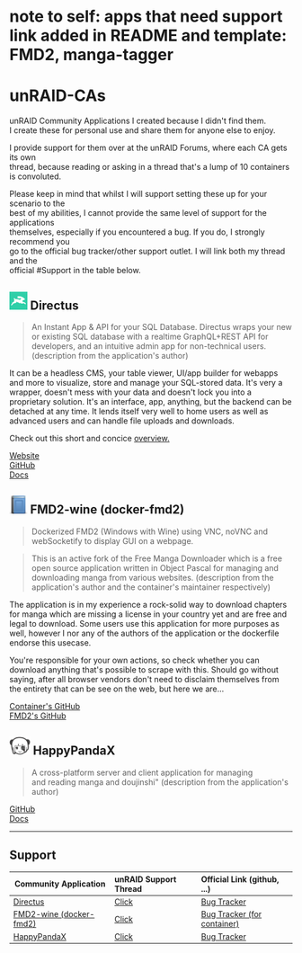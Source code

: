 # note to self: apps that need support link added in README and template: FMD2, manga-tagger

# unRAID-CAs
unRAID Community Applications I created because I didn't find them.<br>
I create these for personal use and share them for anyone else to enjoy.

I provide support for them over at the unRAID Forums, where each CA gets its own<br>
thread, because reading or asking in a thread that's a lump of 10 containers is convoluted.

Please keep in mind that whilst I will support setting these up for your scenario to the<br>
best of my abilities, I cannot provide the same level of support for the applications<br>
themselves, especially if you encountered a bug. If you do, I strongly recommend you<br>
go to the official bug tracker/other support outlet. I will link both my thread and the<br>
official #Support in the table below.


![Directus icon](/directus/directus_logo-32x32.png?raw=true)
Directus
--------

> An Instant App & API for your SQL Database.
> Directus wraps your new or existing SQL database with a realtime GraphQL+REST API for developers, and an intuitive admin app for non-technical users.
(description from the application's author)

It can be a headless CMS, your table viewer, UI/app builder for webapps and more to visualize, store and manage your SQL-stored data.
It's very a wrapper, doesn't mess with your data and doesn't lock you into a proprietary solution.
It's an interface, app, anything, but the backend can be detached at any time.
It lends itself very well to home users as well as advanced users and can handle file uploads and downloads.

Check out this short and concice [overview.](https://www.youtube.com/watch?v=xDsn4ChMmD4)

[Website](https://directus.io/)<br>
[GitHub](http://github.com/directus/directus)<br>
[Docs](https://docs.directus.io/)


![FMD2-wine icon](/FMD2-wine/fmd2_logo-32x32.png?raw=true)
FMD2-wine (docker-fmd2)
-----------------------

> Dockerized FMD2 (Windows with Wine) using VNC, noVNC and webSocketify to display GUI on a webpage.

> This is an active fork of the Free Manga Downloader which is a free open source application written in Object Pascal for managing and downloading manga from various websites.
(description from the application's author and the container's maintainer respectively)

The application is in my experience a rock-solid way to download chapters for manga which are missing a license in your country yet and are free and legal to download. Some users use this application for more purposes as well, however I nor any of the authors of the application or the dockerfile endorse this usecase.

You're responsible for your own actions, so check whether you can download anything that's possible to scrape with this. Should go without saying, after all browser vendors don't need to disclaim themselves from the entirety that can be see on the web, but here we are...

[Container's GitHub](https://github.com/Banh-Canh/docker-FMD2)<br>
[FMD2's GitHub](https://github.com/dazedcat19/FMD2)


![HappyPandaX icon](/happypandax/hpx_logo-37x32.png?raw=true)
HappyPandaX
-----------

> A cross-platform server and client application for managing<br>
> and reading manga and doujinshi"
(description from the application's author)

[GitHub](https://github.com/happypandax/happypandax)<br>
[Docs](https://happypandax.github.io/)

___

Support
-------

| Community Application                             |   unRAID Support Thread   |  Official Link (github, ...) |
|---------------------------------------------------|:--------------------------|:-----------------------------|
| [Directus](#directus)                             | [Click](https://forums.unraid.net/topic/113109-support-glassed-silver-directus/) | [Bug Tracker](https://github.com/directus/directus/issues) |
| [FMD2-wine (docker-fmd2)](#fmd2-wine-docker-fmd2) | [Click](https://forums.unraid.net/topic/121828-fmd2-wine-docker-fmd2-support-thread/) | [Bug Tracker (for container)](https://github.com/Banh-Canh/docker-FMD2) |
| [HappyPandaX](#happypandax)                       | [Click](https://forums.unraid.net/topic/93148-happypandax-support-thread/) | [Bug Tracker](https://github.com/happypandax/happypandax/issues) |
